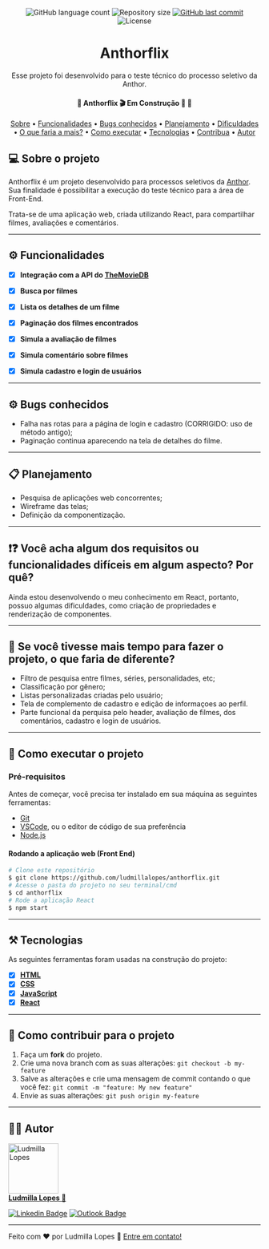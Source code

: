 <p align="center">
  <img alt="GitHub language count" src="https://img.shields.io/github/languages/count/ludmillalopes/anthorflix?color=%2304D361">

  <img alt="Repository size" src="https://img.shields.io/github/repo-size/ludmillalopes/anthorflix">
  
  <a href="https://github.com/ludmillalopes/anthorflix/commits/main">
    <img alt="GitHub last commit" src="https://img.shields.io/github/last-commit/ludmillalopes/anthorflix">
  </a>
    
  <img alt="License" src="https://img.shields.io/badge/license-MIT-brightgreen">
</p>

<h1 align="center" >Anthorflix</h1>

<p align="center">Esse projeto foi desenvolvido para o teste técnico do processo seletivo da Anthor.</p>

<h4 align="center">🚧  Anthorflix 🎬 Em Construção 🚀 🚧</h4>

<p align="center">
 <a href="#sobre">Sobre</a> •
 <a href="#funcionalidades">Funcionalidades</a> •
 <a href="#bugs">Bugs conhecidos</a> •
 <a href="#planejamento">Planejamento</a> •
 <a href="#dificuldades">Dificuldades</a> •
 <a href="#planos">O que faria a mais?</a> •
 <a href="#executar">Como executar</a> • 
 <a href="#tecnologias">Tecnologias</a> • 
 <a href="#contribua">Contribua</a> • 
 <a href="#autor">Autor</a>
</p>


<h2 id="sobre">💻 Sobre o projeto</h2>

Anthorflix é um projeto desenvolvido para processos seletivos da [Anthor](https://anthor.com). Sua finalidade é possibilitar a execução do teste técnico para a área de Front-End.

Trata-se de uma aplicação web, criada utilizando React, para compartilhar filmes, avaliações e comentários.

---

<h2 id="funcionalidades">⚙️ Funcionalidades</h2>

- [x] __Integração com a API do [TheMovieDB](https://www.themoviedb.org/documentation/api)__
- [x] __Busca por filmes__
- [x] __Lista os detalhes de um filme__
- [x] __Paginação dos filmes encontrados__
- [x] __Simula a avaliação de filmes__
- [x] __Simula comentário sobre filmes__
- [x] __Simula cadastro e login de usuários__


---

<h2 id="bugs">⚙️ Bugs conhecidos</h2>

- Falha nas rotas para a página de login e cadastro (CORRIGIDO: uso de método antigo);
- Paginação continua aparecendo na tela de detalhes do filme.

---

<h2 id="planejamento">📋 Planejamento</h2>
 

- Pesquisa de aplicações web concorrentes;
- Wireframe das telas;
- Definição da componentização.


---

<h2 id="dificuldades">❗❓ Você acha algum dos requisitos ou funcionalidades difíceis em algum aspecto? Por quê?</h2>

Ainda estou desenvolvendo o meu conhecimento em React, portanto, possuo algumas dificuldades, como criação de propriedades e renderização de componentes.


---

<h2 id="planos">💭 Se você tivesse mais tempo para fazer o projeto, o que faria de diferente?</h2>

- Filtro de pesquisa entre filmes, séries, personalidades, etc;
- Classificação por gênero;
- Listas personalizadas criadas pelo usuário;
- Tela de complemento de cadastro e edição de informaçoes ao perfil.
- Parte funcional da perquisa pelo header, avaliação de filmes, dos comentários, cadastro e login de usuários.


---

<h2 id="executar">🚀 Como executar o projeto</h2>

### __Pré-requisitos__

Antes de começar, você precisa ter instalado em sua máquina as seguintes ferramentas:
* [Git](https://git-scm.com)
* [VSCode](https://code.visualstudio.com/), ou o editor de código de sua preferência
* [Node.js](https://nodejs.org)

#### __Rodando a aplicação web (Front End)__

```bash
# Clone este repositório
$ git clone https://github.com/ludmillalopes/anthorflix.git
# Acesse o pasta do projeto no seu terminal/cmd
$ cd anthorflix
# Rode a aplicação React
$ npm start
```

---

<h2 id="tecnologias">⚒️ Tecnologias</h2>

As seguintes ferramentas foram usadas na construção do projeto:

- [x] __[HTML](https://developer.mozilla.org/pt-BR/docs/Web/HTML)__
- [x] __[CSS](https://developer.mozilla.org/pt-BR/docs/Web/CSS)__
- [x] __[JavaScript](https://www.javascript.com)__ 
- [x] __[React](https://pt-br.reactjs.org)__ 

---

<h2 id="contribua">💪 Como contribuir para o projeto</h2>

1. Faça um **fork** do projeto.
2. Crie uma nova branch com as suas alterações: `git checkout -b my-feature`
3. Salve as alterações e crie uma mensagem de commit contando o que você fez: `git commit -m "feature: My new feature"`
4. Envie as suas alterações: `git push origin my-feature`

---

<h2 id="autor">👩‍💻 Autor</h2>

<a href="https://github.com/ludmillalopes">
  <img
    border-radius="50"
    width="100"
    alt="Ludmilla Lopes"
    src="https://unavatar.io/github/ludmillalopes"
  >
 <br />
 <b>Ludmilla Lopes 🚀</b>
</a>

[![Linkedin Badge](https://img.shields.io/badge/-Ludmilla%20Lopes-%230A66C2?style=flat-square&logo=Linkedin&logoColor=white&link=https://www.linkedin.com/in/ludmillalopes/)](https://www.linkedin.com/in/ludmillalopes/) 
[![Outlook Badge](https://img.shields.io/badge/-ludmilla.lopes%40hotmail.com-%230078D4?style=flat-square&logo=microsoftoutlook&logoColor=white&link=mailto:ludmilla.lopes@hotmail.com)](mailto:ludmilla.lopes@hotmail.com)

---


Feito com ❤️ por Ludmilla Lopes 👋 [Entre em contato!](https://www.linkedin.com/in/ludmillalopes/)